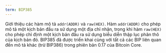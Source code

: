 ```yaml
---
term: BIP385
---
```


Giới thiệu các hàm mô tả `addr(ADDR)` và `raw(HEX)`. Hàm `addr(ADDR)` cho phép mô tả một kịch bản đầu ra sử dụng một địa chỉ nhận, trong khi hàm `raw(HEX)` cho phép chỉ định một kịch bản đầu ra sử dụng biểu diễn thập lục phân thô của kịch bản đó. BIP385 đã được triển khai cùng với tất cả các BIP liên quan đến mô tả khác (trừ BIP386) trong phiên bản 0.17 của Bitcoin Core.